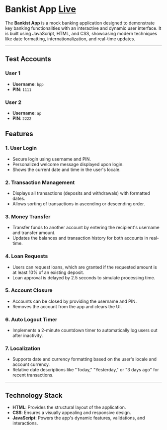 # Bankist App [Live](https://bppatkar.github.io/Bhanu_Bank_javascript)

The **Bankist App** is a mock banking application designed to demonstrate key banking functionalities with an interactive and dynamic user interface. It is built using JavaScript, HTML, and CSS, showcasing modern techniques like date formatting, internationalization, and real-time updates.

---

## Test Accounts

### User 1
- **Username**: `bpp`
- **PIN**: `1111`

### User 2
- **Username**: `ap`
- **PIN**: `2222`

## Features

### 1. User Login
- Secure login using username and PIN.
- Personalized welcome message displayed upon login.
- Shows the current date and time in the user's locale.

### 2. Transaction Management
- Displays all transactions (deposits and withdrawals) with formatted dates.
- Allows sorting of transactions in ascending or descending order.

### 3. Money Transfer
- Transfer funds to another account by entering the recipient's username and transfer amount.
- Updates the balances and transaction history for both accounts in real-time.

### 4. Loan Requests
- Users can request loans, which are granted if the requested amount is at least 10% of an existing deposit.
- Loan approval is delayed by 2.5 seconds to simulate processing time.

### 5. Account Closure
- Accounts can be closed by providing the username and PIN.
- Removes the account from the app and clears the UI.

### 6. Auto Logout Timer
- Implements a 2-minute countdown timer to automatically log users out after inactivity.

### 7. Localization
- Supports date and currency formatting based on the user's locale and account currency.
- Relative date descriptions like "Today," "Yesterday," or "3 days ago" for recent transactions.

---

## Technology Stack

- **HTML**: Provides the structural layout of the application.
- **CSS**: Ensures a visually appealing and responsive design.
- **JavaScript**: Powers the app's dynamic features, validations, and interactions.

